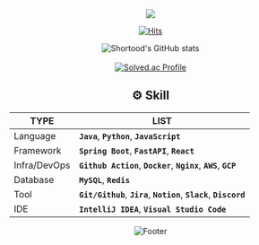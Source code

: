 <div align = center>
<img src="https://capsule-render.vercel.app/api?type=waving&color=7F7FD5&height=200&section=header&text=Hi!%20I'm%20Gouyeon!🙂&fontSize=50"/>

[![Hits](https://hits.seeyoufarm.com/api/count/incr/badge.svg?url=https%3A%2F%2Fgithub.com%2Fgouyeonch%2Fhit-counter)](https://hits.seeyoufarm.com)                    

![Shortood's GitHub stats](https://github-readme-stats.vercel.app/api?username=gouyeonch&show_icons=true&theme=tokyonight)
<br><br>
[![Solved.ac Profile](http://mazassumnida.wtf/api/generate_badge?boj=gouyeonch)](https://solved.ac/gouyeonch)

## ⚙️ Skill
| TYPE | LIST |
| --- | --- |
| Language | **`Java`**, **`Python`**, **`JavaScript`** |
| Framework | **`Spring Boot`**, **`FastAPI`**, **`React`** |
| Infra/DevOps | **`Github Action`**, **`Docker`**, **`Nginx`**, **`AWS`**, **`GCP`** |
| Database | **`MySQL`**, **`Redis`** |
| Tool | **`Git/Github`**, **`Jira`**, **`Notion`**, **`Slack`**, **`Discord`** |
| IDE | **`IntelliJ IDEA`**, **`Visual Studio Code`** |

![Footer](https://capsule-render.vercel.app/api?type=waving&color=7F7FD5&height=200&section=footer)

</div>
